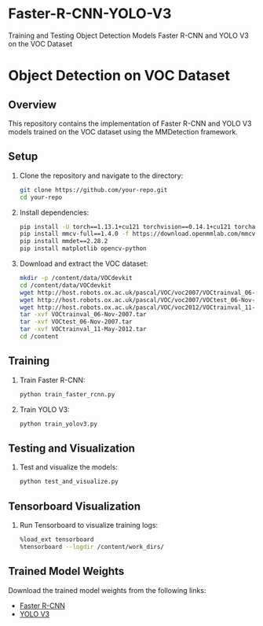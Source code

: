 # Faster-R-CNN-YOLO-V3
Training and Testing Object Detection Models Faster R-CNN and YOLO V3 on the VOC Dataset

# Object Detection on VOC Dataset

## Overview

This repository contains the implementation of Faster R-CNN and YOLO V3 models trained on the VOC dataset using the MMDetection framework.

## Setup

1. Clone the repository and navigate to the directory:
    ```bash
    git clone https://github.com/your-repo.git
    cd your-repo
    ```

2. Install dependencies:
    ```bash
    pip install -U torch==1.13.1+cu121 torchvision==0.14.1+cu121 torchaudio==0.13.1+cu121 -f https://download.pytorch.org/whl/cu121/torch_stable.html
    pip install mmcv-full==1.4.0 -f https://download.openmmlab.com/mmcv/dist/cu121/torch1.13.0/index.html
    pip install mmdet==2.28.2
    pip install matplotlib opencv-python
    ```

3. Download and extract the VOC dataset:
    ```bash
    mkdir -p /content/data/VOCdevkit
    cd /content/data/VOCdevkit
    wget http://host.robots.ox.ac.uk/pascal/VOC/voc2007/VOCtrainval_06-Nov-2007.tar
    wget http://host.robots.ox.ac.uk/pascal/VOC/voc2007/VOCtest_06-Nov-2007.tar
    wget http://host.robots.ox.ac.uk/pascal/VOC/voc2012/VOCtrainval_11-May-2012.tar
    tar -xvf VOCtrainval_06-Nov-2007.tar
    tar -xvf VOCtest_06-Nov-2007.tar
    tar -xvf VOCtrainval_11-May-2012.tar
    cd /content
    ```

## Training

1. Train Faster R-CNN:
    ```bash
    python train_faster_rcnn.py
    ```

2. Train YOLO V3:
    ```bash
    python train_yolov3.py
    ```

## Testing and Visualization

1. Test and visualize the models:
    ```bash
    python test_and_visualize.py
    ```

## Tensorboard Visualization

1. Run Tensorboard to visualize training logs:
    ```bash
    %load_ext tensorboard
    %tensorboard --logdir /content/work_dirs/
    ```

## Trained Model Weights

Download the trained model weights from the following links:
- [Faster R-CNN](https://drive.google.com/your-faster-rcnn-model)
- [YOLO V3](https://drive.google.com/your-yolo-v3-model)
